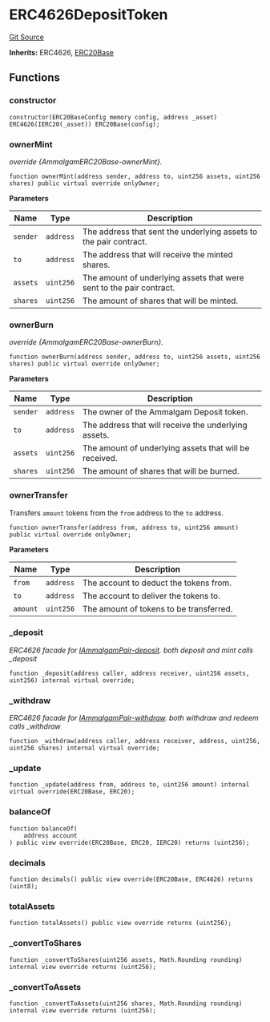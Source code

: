 # ERC4626DepositToken
[Git Source](https://github.com/Ammalgam-Protocol/core-v1/blob/a26749d2952fb563364ca2f24c7ddd488be0359f/contracts/tokens/ERC4626DepositToken.sol)

**Inherits:**
ERC4626, [ERC20Base](/docs/developer-guide/contracts/tokens/ERC20Base.sol/abstract.ERC20Base.md)


## Functions
### constructor


```solidity
constructor(ERC20BaseConfig memory config, address _asset) ERC4626(IERC20(_asset)) ERC20Base(config);
```

### ownerMint

*override {AmmalgamERC20Base-ownerMint}.*


```solidity
function ownerMint(address sender, address to, uint256 assets, uint256 shares) public virtual override onlyOwner;
```
**Parameters**

|Name|Type|Description|
|----|----|-----------|
|`sender`|`address`|The address that sent the underlying assets to the pair contract.|
|`to`|`address`|The address that will receive the minted shares.|
|`assets`|`uint256`|The amount of underlying assets that were sent to the pair contract.|
|`shares`|`uint256`|The amount of shares that will be minted.|


### ownerBurn

*override {AmmalgamERC20Base-ownerBurn}.*


```solidity
function ownerBurn(address sender, address to, uint256 assets, uint256 shares) public virtual override onlyOwner;
```
**Parameters**

|Name|Type|Description|
|----|----|-----------|
|`sender`|`address`|The owner of the Ammalgam Deposit token.|
|`to`|`address`|The address that will receive the underlying assets.|
|`assets`|`uint256`|The amount of underlying assets that will be received.|
|`shares`|`uint256`|The amount of shares that will be burned.|


### ownerTransfer

Transfers `amount` tokens from the `from` address to the `to` address.


```solidity
function ownerTransfer(address from, address to, uint256 amount) public virtual override onlyOwner;
```
**Parameters**

|Name|Type|Description|
|----|----|-----------|
|`from`|`address`|The account to deduct the tokens from.|
|`to`|`address`|The account to deliver the tokens to.|
|`amount`|`uint256`|The amount of tokens to be transferred.|


### _deposit

*ERC4626 facade for [IAmmalgamPair-deposit](/lib/openzeppelin-contracts/lib/erc4626-tests/ERC4626.prop.sol/interface.IERC4626.md#deposit).
both deposit and mint calls _deposit*


```solidity
function _deposit(address caller, address receiver, uint256 assets, uint256) internal virtual override;
```

### _withdraw

*ERC4626 facade for [IAmmalgamPair-withdraw](/lib/openzeppelin-contracts/lib/erc4626-tests/ERC4626.prop.sol/interface.IERC4626.md#withdraw).
both withdraw and redeem calls _withdraw*


```solidity
function _withdraw(address caller, address receiver, address, uint256, uint256 shares) internal virtual override;
```

### _update


```solidity
function _update(address from, address to, uint256 amount) internal virtual override(ERC20Base, ERC20);
```

### balanceOf


```solidity
function balanceOf(
    address account
) public view override(ERC20Base, ERC20, IERC20) returns (uint256);
```

### decimals


```solidity
function decimals() public view override(ERC20Base, ERC4626) returns (uint8);
```

### totalAssets


```solidity
function totalAssets() public view override returns (uint256);
```

### _convertToShares


```solidity
function _convertToShares(uint256 assets, Math.Rounding rounding) internal view override returns (uint256);
```

### _convertToAssets


```solidity
function _convertToAssets(uint256 shares, Math.Rounding rounding) internal view override returns (uint256);
```

